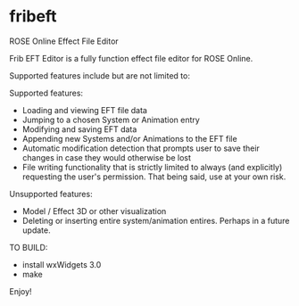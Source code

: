 # fribeft
ROSE Online Effect File Editor

Frib EFT Editor is a fully function effect file editor for ROSE Online.

Supported features include but are not limited to:

Supported features:
 - Loading and viewing EFT file data
 - Jumping to a chosen System or Animation entry
 - Modifying and saving EFT data
 - Appending new Systems and/or Animations to the EFT file
 - Automatic modification detection that prompts user to save their changes in case they would otherwise be lost
 - File writing functionality that is strictly limited to always (and explicitly) requesting the user's permission. That being said, use at your own risk.
 
Unsupported features:
 - Model / Effect 3D or other visualization
 - Deleting or inserting entire system/animation entires. Perhaps in a future update.
 
 TO BUILD:
 - install wxWidgets 3.0
 - make
 
 Enjoy!
